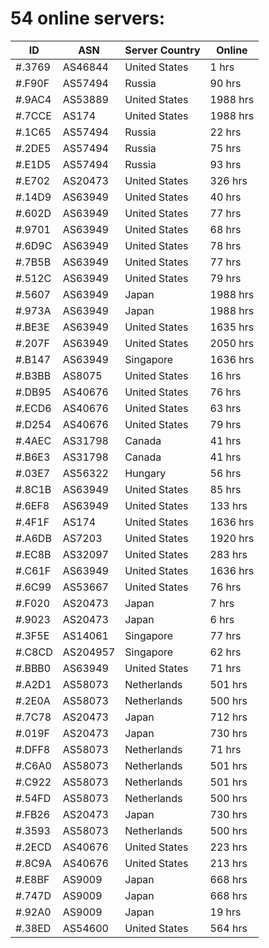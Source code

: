 # 54 online servers:

| ID | ASN | Server Country | Online |
| ------ | ------ | ------ | ------ |
| #.3769 | AS46844 | United States | 1 hrs |
| #.F90F | AS57494 | Russia | 90 hrs |
| #.9AC4 | AS53889 | United States | 1988 hrs |
| #.7CCE | AS174 | United States | 1988 hrs |
| #.1C65 | AS57494 | Russia | 22 hrs |
| #.2DE5 | AS57494 | Russia | 75 hrs |
| #.E1D5 | AS57494 | Russia | 93 hrs |
| #.E702 | AS20473 | United States | 326 hrs |
| #.14D9 | AS63949 | United States | 40 hrs |
| #.602D | AS63949 | United States | 77 hrs |
| #.9701 | AS63949 | United States | 68 hrs |
| #.6D9C | AS63949 | United States | 78 hrs |
| #.7B5B | AS63949 | United States | 77 hrs |
| #.512C | AS63949 | United States | 79 hrs |
| #.5607 | AS63949 | Japan | 1988 hrs |
| #.973A | AS63949 | Japan | 1988 hrs |
| #.BE3E | AS63949 | United States | 1635 hrs |
| #.207F | AS63949 | United States | 2050 hrs |
| #.B147 | AS63949 | Singapore | 1636 hrs |
| #.B3BB | AS8075 | United States | 16 hrs |
| #.DB95 | AS40676 | United States | 76 hrs |
| #.ECD6 | AS40676 | United States | 63 hrs |
| #.D254 | AS40676 | United States | 79 hrs |
| #.4AEC | AS31798 | Canada | 41 hrs |
| #.B6E3 | AS31798 | Canada | 41 hrs |
| #.03E7 | AS56322 | Hungary | 56 hrs |
| #.8C1B | AS63949 | United States | 85 hrs |
| #.6EF8 | AS63949 | United States | 133 hrs |
| #.4F1F | AS174 | United States | 1636 hrs |
| #.A6DB | AS7203 | United States | 1920 hrs |
| #.EC8B | AS32097 | United States | 283 hrs |
| #.C61F | AS63949 | United States | 1636 hrs |
| #.6C99 | AS53667 | United States | 76 hrs |
| #.F020 | AS20473 | Japan | 7 hrs |
| #.9023 | AS20473 | Japan | 6 hrs |
| #.3F5E | AS14061 | Singapore | 77 hrs |
| #.C8CD | AS204957 | Singapore | 62 hrs |
| #.BBB0 | AS63949 | United States | 71 hrs |
| #.A2D1 | AS58073 | Netherlands | 501 hrs |
| #.2E0A | AS58073 | Netherlands | 500 hrs |
| #.7C78 | AS20473 | Japan | 712 hrs |
| #.019F | AS20473 | Japan | 730 hrs |
| #.DFF8 | AS58073 | Netherlands | 71 hrs |
| #.C6A0 | AS58073 | Netherlands | 501 hrs |
| #.C922 | AS58073 | Netherlands | 501 hrs |
| #.54FD | AS58073 | Netherlands | 500 hrs |
| #.FB26 | AS20473 | Japan | 730 hrs |
| #.3593 | AS58073 | Netherlands | 500 hrs |
| #.2ECD | AS40676 | United States | 223 hrs |
| #.8C9A | AS40676 | United States | 213 hrs |
| #.E8BF | AS9009 | Japan | 668 hrs |
| #.747D | AS9009 | Japan | 668 hrs |
| #.92A0 | AS9009 | Japan | 19 hrs |
| #.38ED | AS54600 | United States | 564 hrs |

